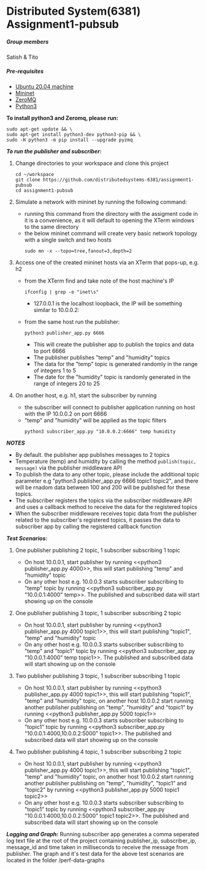 # Distributed System(6381) Assignment1-pubsub
##### Group members
Satish & Tito
##### Pre-requisites
   - [Ubuntu 20.04 machine](https://ubuntu.com/download/desktop)
   - [Mininet](https://github.com/mininet/mininet)
   - [ZeroMQ](https://zeromq.org/)
   - [Python3](https://www.python.org/)

**To install python3 and Zeromq, please run:**
```
sudo apt-get update && \
sudo apt-get install python3-dev python3-pip && \
sudo -H python3 -m pip install --upgrade pyzmq
```

***To run the publisher and subscriber:***
1. Change directories to your workspace and clone this project 
   ```
   cd ~/workspace
   git clone https://github.com/distributedsystems-6381/assignment1-pubsub
   cd assignment1-pubsub
   ```
1. Simulate a network with mininet by running the following command:
   - running this command from the directory with the assigment code in it is a convenience, as it will default to opening the XTerm windows to the same directory
   - the below mininet command will create very basic network topology with a single switch and two hosts
     ```
     sudo mn -x --topo=tree,fanout=3,depth=2
     ```
1. Access one of the created mininet hosts via an XTerm that pops-up, e.g. h2
   - from the XTerm find and take note of the host machine's IP
     ```
     ifconfig | grep -e "inet\s"
     ```
      - 127.0.0.1 is the localhost loopback, the IP will be something similar to 10.0.0.2: 
   
   - from the same host run the publisher:
     ```
     python3 publisher_app.py 6666
     ```
      - This will create the publisher app to publish the topics and data to port 6666 
      - The publisher publishes "temp" and "humidity" topics
      - The data for the "temp" topic is generated randomly in the range of integers 1 to 5
      - The date for the "humidity" topic is randomly generated in the range of integers 20 to 25

1. On another host, e.g. h1, start the subscriber by running
   - the subscriber will connect to publisher application running on host with the IP 10.0.0.2 on port 6666
   - "temp" and "humidity" will be applied as the topic filters
      ```
      python3 subscriber_app.py "10.0.0.2:6666" temp humidity
      ```

_**NOTES**_
   - By default. the publisher app publishes messages to 2 topics
   - Temperature (temp) and humidity by calling the method `publish(topic, message)` via the publisher middleware API
   - To publish the data to any other topic, please include the additional topic parameter e.g "python3 publisher_app.py 6666 topic1 topic2", and there will be rnadom data between 100 and 200 will be published for these topics.
   - The subscriber registers the topics via the subscriber middleware API and uses a callback method to receive the data for the registered topics
   - When the subscriber middleware receives topic data from the publisher related to the subscriber's registered topics, it passes the data to subscriber app by calling the registered callback function

***Test Scenarios:***
1. One publisher publishing 2 topic, 1 subscriber subscribing 1 topic
	- On host 10.0.0.1, start publisher by running <<python3 publisher_app.py 4000>>, this will start publishing "temp" and "humidity" topic
	- On any other host e.g. 10.0.0.3 starts subscriber subscribing to "temp" topic by running <<python3 subscriber_app.py "10.0.0.1:4000" temp>>. The published and subscribed data will start showing up on the console

1. One publisher publishing 3 topic, 1 subscriber subscribing 2 topic
	- On host 10.0.0.1, start publisher by running <<python3 publisher_app.py 4000 topic1>>, this will start publishing "topic1", "temp" and "humidity" topic
	- On any other host e.g. 10.0.0.3 starts subscriber subscribing to "temp" and "topic1" topic by running <<python3 subscriber_app.py "10.0.0.1:4000" temp topic1>>. The published and subscribed data will start showing up on the console	
1. Two publisher publishing 3 topic, 1 subscriber subscribing 1 topic
	- On host 10.0.0.1, start publisher by running <<python3 publisher_app.py 4000 topic1>>, this will start publishing "topic1", "temp" and "humidity" topic, on another host 10.0.0.2 start running another publisher publishing on "temp", "humidity" and "topic1" by running <<python3 publisher_app.py 5000 topic1>>
	- On any other host e.g. 10.0.0.3 starts subscriber subscribing to "topic1" topic by running <<python3 subscriber_app.py "10.0.0.1:4000,10.0.0.2:5000" topic1>>. The published and subscribed data will start showing up on the console

1. Two publisher publishing 4 topic, 1 subscriber subscribing 2 topic
	- On host 10.0.0.1, start publisher by running <<python3 publisher_app.py 4000 topic1>>, this will start publishing "topic1", "temp" and "humidity" topic, on another host 10.0.0.2 start running another publisher publishing on "temp", "humidity", "topic1" and "topic2" by running <<python3 publisher_app.py 5000 topic1 topic2>>
	- On any other host e.g. 10.0.0.3 starts subscriber subscribing to "topic1" topic by running <<python3 subscriber_app.py "10.0.0.1:4000,10.0.0.2:5000" topic1 topic2>>. The published and subscribed data will start showing up on the console
	
***Logging and Graph:*** 
   Running subscriber app generates a comma seperated log text file at the root of the project containing publisher_ip, subscriber_ip, message_id and time taken in milliseconds to receive the message from publisher. The graph and it's test data for the above test scenarios are located in the folder /perf-data-graphs
